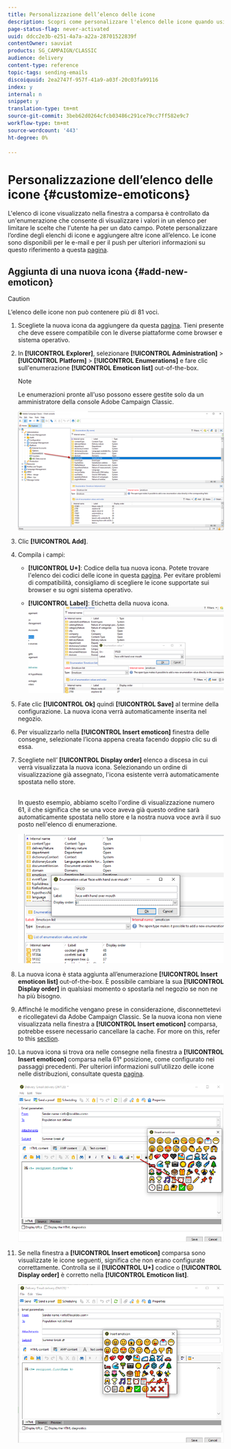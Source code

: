 ```yaml
---
title: Personalizzazione dell’elenco delle icone
description: Scopri come personalizzare l'elenco delle icone quando usi Adobe Campaign Classic.
page-status-flag: never-activated
uuid: ddcc2e3b-e251-4a7a-a22a-28701522839f
contentOwner: sauviat
products: SG_CAMPAIGN/CLASSIC
audience: delivery
content-type: reference
topic-tags: sending-emails
discoiquuid: 2ea2747f-957f-41a9-a03f-20c03fa99116
index: y
internal: n
snippet: y
translation-type: tm+mt
source-git-commit: 3beb62d0264cfcb03486c291ce79cc7ff582e9c7
workflow-type: tm+mt
source-wordcount: '443'
ht-degree: 0%

---
```



# Personalizzazione dell’elenco delle icone {#customize-emoticons}

L&#39;elenco di icone visualizzato nella finestra a comparsa è controllato da un&#39;enumerazione che consente di visualizzare i valori in un elenco per limitare le scelte che l&#39;utente ha per un dato campo.
Potete personalizzare l’ordine degli elenchi di icone e aggiungere altre icone all’elenco.
Le icone sono disponibili per le e-mail e per il push per ulteriori informazioni su questo riferimento a questa [pagina](../../delivery/using/defining-the-email-content.md#inserting-emoticons).

## Aggiunta di una nuova icona {#add-new-emoticon}

>[!CAUTION]
>
>L’elenco delle icone non può contenere più di 81 voci.

1. Scegliete la nuova icona da aggiungere da questa [pagina](https://unicode.org/emoji/charts/full-emoji-list.html). Tieni presente che deve essere compatibile con le diverse piattaforme come browser e sistema operativo.

1. In **[!UICONTROL Explorer]**, selezionare **[!UICONTROL Administration]** > **[!UICONTROL Platform]** > **[!UICONTROL Enumerations]** e fare clic sull&#39;enumerazione **[!UICONTROL Emoticon list]** out-of-the-box.

   >[!NOTE]
   >
   >Le enumerazioni pronte all&#39;uso possono essere gestite solo da un amministratore della console Adobe Campaign Classic.

   ![](assets/emoticon_1.png)

1. Clic **[!UICONTROL Add]**.

1. Compila i campi:

   * **[!UICONTROL U+]**: Codice della tua nuova icona. Potete trovare l&#39;elenco dei codici delle icone in questa [pagina](https://unicode.org/emoji/charts/full-emoji-list.html).
Per evitare problemi di compatibilità, consigliamo di scegliere le icone supportate sui browser e su ogni sistema operativo.

   * **[!UICONTROL Label]**: Etichetta della nuova icona.
   ![](assets/emoticon_5.png)

1. Fate clic **[!UICONTROL Ok]** quindi **[!UICONTROL Save]** al termine della configurazione.
La nuova icona verrà automaticamente inserita nel negozio.

1. Per visualizzarlo nella **[!UICONTROL Insert emoticon]** finestra delle consegne, selezionate l’icona appena creata facendo doppio clic su di essa.

1. Scegliete nell’ **[!UICONTROL Display order]** elenco a discesa in cui verrà visualizzata la nuova icona. Selezionando un ordine di visualizzazione già assegnato, l&#39;icona esistente verrà automaticamente spostata nello store.

   <br>In questo esempio, abbiamo scelto l&#39;ordine di visualizzazione numero 61, il che significa che se una voce aveva già questo ordine sarà automaticamente spostata nello store e la nostra nuova voce avrà il suo posto nell&#39;elenco di enumerazione.

   ![](assets/emoticon_2.png)

1. La nuova icona è stata aggiunta all’enumerazione **[!UICONTROL Insert emoticon list]** out-of-the-box. È possibile cambiare la sua **[!UICONTROL Display order]** in qualsiasi momento o spostarla nel negozio se non ne ha più bisogno.

1. Affinché le modifiche vengano prese in considerazione, disconnettetevi e ricollegatevi da Adobe Campaign Classic. Se la nuova icona non viene visualizzata nella finestra a **[!UICONTROL Insert emoticon]** comparsa, potrebbe essere necessario cancellare la cache. For more on this, refer to this [section](../../platform/using/faq-campaign-config.md#perform-soft-cache-clear).

1. La nuova icona si trova ora nelle consegne nella finestra a **[!UICONTROL Insert emoticon]** comparsa nella 61° posizione, come configurato nei passaggi precedenti. Per ulteriori informazioni sull’utilizzo delle icone nelle distribuzioni, consultate questa [pagina](../../delivery/using/defining-the-email-content.md#inserting-emoticons).

   ![](assets/emoticon_4.png)

1. Se nella finestra a **[!UICONTROL Insert emoticon]** comparsa sono visualizzate le icone seguenti, significa che non erano configurate correttamente. Controlla se il **[!UICONTROL U+]** codice o **[!UICONTROL Display order]** è corretto nella **[!UICONTROL Emoticon list]**.

   ![](assets/emoticon_6.png)
